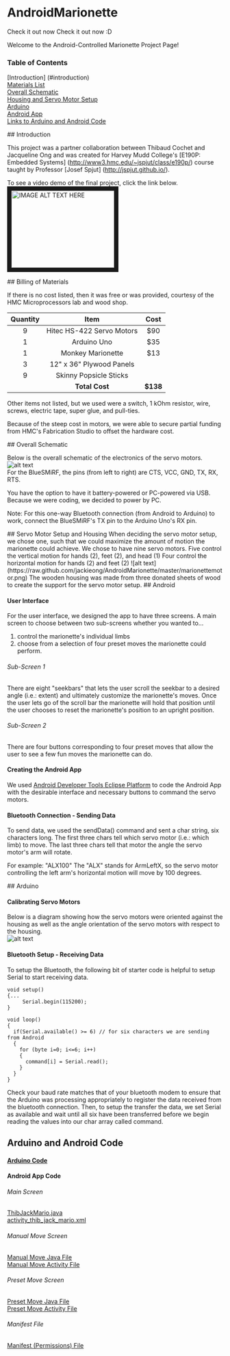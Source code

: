 AndroidMarionette
=================


Check it out now Check it out now :D

Welcome to the Android-Controlled Marionette Project Page!

### Table of Contents  
[Introduction] (#introduction)   
[Materials List](#materials)     
[Overall Schematic](#overallschematic)    
[Housing and Servo Motor Setup](#housingsetup)      
[Arduino](#arduino)      
[Android App](#android)        
[Links to Arduino and Android Code](#code)  

<a name="introduction"/>
## Introduction

This project was a partner collaboration between Thibaud Cochet and Jacqueline Ong and was created for Harvey Mudd College's [E190P: Embedded Systems] (http://www3.hmc.edu/~jspjut/class/e190p/) course taught by Professor [Josef Spjut] (http://jspjut.github.io/).

To see a video demo of the final project, click the link below.             
<a href="http://www.youtube.com/watch?feature=player_embedded&v=Keeoy24ys9w
" target="_blank"><img src="http://img.youtube.com/vi/Keeoy24ys9w/0.jpg" 
alt="IMAGE ALT TEXT HERE" width="240" height="180" border="10" /></a>


<a name="materials"/>
## Billing of Materials

If there is no cost listed, then it was free or was provided, courtesy of the HMC Microprocessors lab and wood shop.

| Quantity        | Item           | Cost  |
| :-------------: |:-------------:| :-----:|
| 9 | Hitec HS-422 Servo Motors | $90 |
| 1 | Arduino Uno               | $35 |
| 1 | Monkey Marionette         | $13 |
| 3 | 12" x 36" Plywood Panels  |     |
| 9 | Skinny Popsicle Sticks    |     |
|   | **Total Cost**            | **$138** |

Other items not listed, but we used were a switch, 1 kOhm resistor, wire, screws, electric tape, super glue, and pull-ties.

Because of the steep cost in motors, we were able to secure partial funding from HMC's Fabrication Studio to offset the hardware cost.                  

<a name="overallschematic"/>
## Overall Schematic

Below is the overall schematic of the electronics of the servo motors.             
![alt text](https://raw.github.com/jackieong/AndroidMarionette/master/schemq_bb.png)           
For the BlueSMiRF, the pins (from left to right) are CTS, VCC, GND, TX, RX, RTS.

You have the option to have it battery-powered or PC-powered via USB. Because we were coding, we decided to power by PC.              

Note: For this one-way Bluetooth connection (from Android to Arduino) to work, connect the BlueSMiRF's TX pin to the Arduino Uno's RX pin.

<a name="housingsetup"/>
## Servo Motor Setup and Housing
When deciding the servo motor setup, we chose one, such that we could maximize the amount of motion the marionette could achieve.                   
We chose to have nine servo motors.                  
Five control the vertical motion for hands (2), feet (2), and head (1)              
Four control the horizontal motion for hands (2) and feet (2)              
![alt text](https://raw.github.com/jackieong/AndroidMarionette/master/marionettemotor.png)           
The wooden housing was made from three donated sheets of wood to create the support for the servo motor setup.

<a name="android"/>
## Android

#### User Interface            
For the user interface, we designed the app to have three screens. A main screen to choose between two sub-screens whether you wanted to...           
1) control the marionette's individual limbs             
2) choose from a selection of four preset moves the marionette could perform.          

######  Sub-Screen 1
There are eight "seekbars" that lets the user scroll the seekbar to a desired angle (i.e.: extent) and ultimately customize the marionette's moves. Once the user lets go of the scroll bar the marionette will hold that position until the user chooses to reset the marionette's position to an upright position.

######  Sub-Screen 2
There are four buttons corresponding to four preset moves that allow the user to see a few fun moves the marionette can do. 
 
#### Creating the Android App            
We used [Android Developer Tools Eclipse Platform](http://developer.android.com/sdk/index.html?utm_source=weibolife) to code the Android App with the desirable interface and necessary buttons to command the servo motors.

#### Bluetooth Connection - Sending Data            
To send data, we used the sendData() command and sent a char string, six characters long.
The first three chars tell which servo motor (i.e.: which limb) to move.
The last three chars tell that motor the angle the servo motor's arm will rotate.

For example: "ALX100"
The "ALX" stands for ArmLeftX, so the servo motor controlling the left arm's horizontal motion will move by 100 degrees.

<a name="arduino"/>
## Arduino

#### Calibrating Servo Motors

Below is a diagram showing how the servo motors were oriented against the housing as well as the angle orientation of the servo motors with respect to the housing.       
![alt text](https://raw.github.com/jackieong/AndroidMarionette/master/servoMotorOrientation.png)

#### Bluetooth Setup - Receiving Data 
To setup the Bluetooth, the following bit of starter code is helpful to setup Serial to start receiving data.
```
void setup() 
{...
     Serial.begin(115200);
}

void loop()
{
  if(Serial.available() >= 6) // for six characters we are sending from Android
  {
    for (byte i=0; i<=6; i++)
    {
      command[i] = Serial.read();
    }
  }
}
```
Check your baud rate matches that of your bluetooth modem to ensure that the Arduino was processing appropriately to register the data received from the bluetooth connection. Then, to setup the transfer the data, we set Serial as available and wait until all six have been transferred before we begin reading the values into our char array called command.


## Arduino and Android Code
<a name="code"/>

#### [Arduino Code](https://github.com/jackieong/AndroidMarionette/blob/master/MarionetteControl/MarionetteControl.ino)


#### Android App Code            
###### Main Screen
[ThibJackMario.java](https://github.com/jackieong/AndroidMarionette/blob/master/AndroidManifest.xml)         
[activity_thib_jack_mario.xml](https://github.com/jackieong/AndroidMarionette/blob/master/)

###### Manual Move Screen
[Manual Move Java File](https://github.com/jackieong/AndroidMarionette/blob/master/manualmove.java)            
[Manual Move Activity File](https://github.com/jackieong/AndroidMarionette/blob/master/manualmove.xml)  

###### Preset Move Screen          
[Preset Move Java File](https://github.com/jackieong/AndroidMarionette/blob/master/MakeSpeMove.java)            
[Preset Move Activity File](https://github.com/jackieong/AndroidMarionette/blob/master/makeSpemove.xml)            

###### Manifest File 
[Manifest (Permissions) File](https://github.com/jackieong/AndroidMarionette/blob/master/AndroidManifest.xml)      
